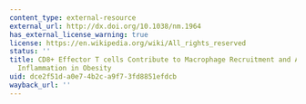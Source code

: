 ```yaml
---
content_type: external-resource
external_url: http://dx.doi.org/10.1038/nm.1964
has_external_license_warning: true
license: https://en.wikipedia.org/wiki/All_rights_reserved
status: ''
title: CD8+ Effector T cells Contribute to Macrophage Recruitment and Adipose Tissue
  Inflammation in Obesity
uid: dce2f51d-a0e7-4b2c-a9f7-3fd8851efdcb
wayback_url: ''
---
```

